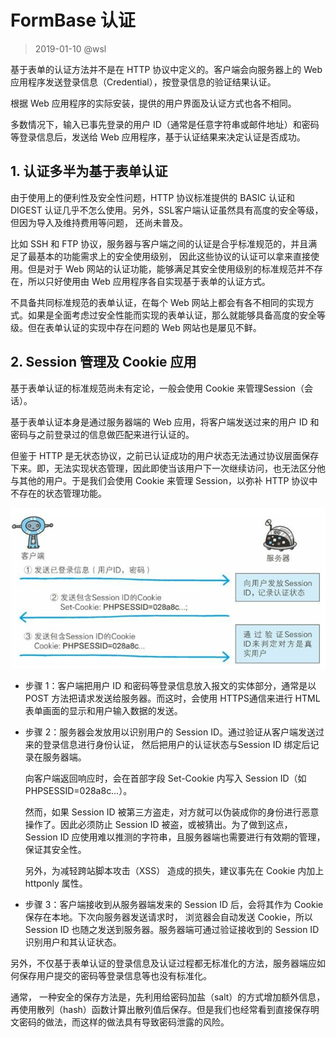 # FormBase 认证

> 2019-01-10 @wsl

基于表单的认证方法并不是在 HTTP 协议中定义的。客户端会向服务器上的 Web 应用程序发送登录信息（Credential），按登录信息的验证结果认证。

根据 Web 应用程序的实际安装，提供的用户界面及认证方式也各不相同。

多数情况下，输入已事先登录的用户 ID（通常是任意字符串或邮件地址）和密码等登录信息后，发送给 Web 应用程序，基于认证结果来决定认证是否成功。

## 1. 认证多半为基于表单认证
由于使用上的便利性及安全性问题，HTTP 协议标准提供的 BASIC 认证和 DIGEST 认证几乎不怎么使用。另外，SSL客户端认证虽然具有高度的安全等级，但因为导入及维持费用等问题， 还尚未普及。

比如 SSH 和 FTP 协议，服务器与客户端之间的认证是合乎标准规范的，并且满足了最基本的功能需求上的安全使用级别， 因此这些协议的认证可以拿来直接使用。但是对于 Web 网站的认证功能，能够满足其安全使用级别的标准规范并不存在，所以只好使用由 Web 应用程序各自实现基于表单的认证方式。

不具备共同标准规范的表单认证，在每个 Web 网站上都会有各不相同的实现方式。如果是全面考虑过安全性能而实现的表单认证，那么就能够具备高度的安全等级。但在表单认证的实现中存在问题的 Web 网站也是屡见不鲜。



## 2. Session 管理及 Cookie 应用
基于表单认证的标准规范尚未有定论，一般会使用 Cookie 来管理Session（会话）。

基于表单认证本身是通过服务器端的 Web 应用，将客户端发送过来的用户 ID 和密码与之前登录过的信息做匹配来进行认证的。

但鉴于 HTTP 是无状态协议，之前已认证成功的用户状态无法通过协议层面保存下来。即，无法实现状态管理，因此即使当该用户下一次继续访问，也无法区分他与其他的用户。于是我们会使用 Cookie 来管理 Session，以弥补 HTTP 协议中不存在的状态管理功能。

![Session 管理及 Cookie 状态管理 ](./images/cookie.png)



- 步骤 1：客户端把用户 ID 和密码等登录信息放入报文的实体部分，通常是以 POST 方法把请求发送给服务器。而这时，会使用 HTTPS通信来进行 HTML表单画面的显示和用户输入数据的发送。

- 步骤 2：服务器会发放用以识别用户的 Session ID。通过验证从客户端发送过来的登录信息进行身份认证， 然后把用户的认证状态与Session ID 绑定后记录在服务器端。

  向客户端返回响应时，会在首部字段 Set-Cookie 内写入 Session ID（如 PHPSESSID=028a8c…）。

  然而，如果 Session ID 被第三方盗走，对方就可以伪装成你的身份进行恶意操作了。因此必须防止 Session ID 被盗，或被猜出。为了做到这点， Session ID 应使用难以推测的字符串，且服务器端也需要进行有效期的管理， 保证其安全性。

  另外，为减轻跨站脚本攻击（XSS） 造成的损失，建议事先在 Cookie 内加上 httponly 属性。

- 步骤 3：客户端接收到从服务器端发来的 Session ID 后，会将其作为 Cookie 保存在本地。下次向服务器发送请求时， 浏览器会自动发送 Cookie，所以 Session ID 也随之发送到服务器。服务器端可通过验证接收到的 Session ID 识别用户和其认证状态。

另外，不仅基于表单认证的登录信息及认证过程都无标准化的方法，服务器端应如何保存用户提交的密码等登录信息等也没有标准化。

通常， 一种安全的保存方法是，先利用给密码加盐（salt）的方式增加额外信息，再使用散列（hash）函数计算出散列值后保存。但是我们也经常看到直接保存明文密码的做法，而这样的做法具有导致密码泄露的风险。

